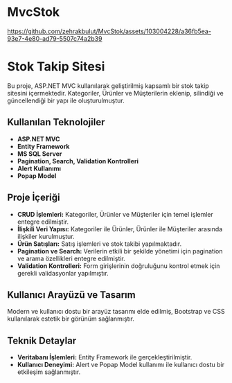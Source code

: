 # MvcStok

https://github.com/zehrakbulut/MvcStok/assets/103004228/a36fb5ea-93e7-4e80-ad79-5507c74a2b39

# Stok Takip Sitesi

Bu proje, ASP.NET MVC kullanılarak geliştirilmiş kapsamlı bir stok takip sitesini içermektedir. Kategoriler, Ürünler ve Müşterilerin eklenip, silindiği ve güncellendiği bir yapı ile oluşturulmuştur.

## Kullanılan Teknolojiler

- **ASP.NET MVC**
- **Entity Framework**
- **MS SQL Server**
- **Pagination, Search, Validation Kontrolleri**
- **Alert Kullanımı**
- **Popap Model**

## Proje İçeriği

- **CRUD İşlemleri:** Kategoriler, Ürünler ve Müşteriler için temel işlemler entegre edilmiştir.
- **İlişkili Veri Yapısı:** Kategoriler ile Ürünler, Ürünler ile Müşteriler arasında ilişkiler kurulmuştur.
- **Ürün Satışları:** Satış işlemleri ve stok takibi yapılmaktadır.
- **Pagination ve Search:** Verilerin etkili bir şekilde yönetimi için pagination ve arama özellikleri entegre edilmiştir.
- **Validation Kontrolleri:** Form girişlerinin doğruluğunu kontrol etmek için gerekli validasyonlar yapılmıştır.

## Kullanıcı Arayüzü ve Tasarım

Modern ve kullanıcı dostu bir arayüz tasarımı elde edilmiş, Bootstrap ve CSS kullanılarak estetik bir görünüm sağlanmıştır.

## Teknik Detaylar

- **Veritabanı İşlemleri:** Entity Framework ile gerçekleştirilmiştir.
- **Kullanıcı Deneyimi:** Alert ve Popap Model kullanımı ile kullanıcı dostu bir etkileşim sağlanmıştır.

